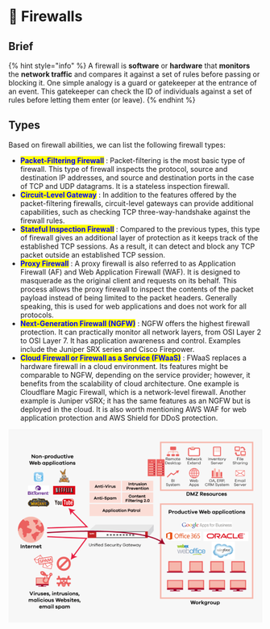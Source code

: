 # 🧱 Firewalls

## Brief

{% hint style="info" %}
A firewall is **software** or **hardware** that **monitors** the **network traffic** and compares it against a set of rules before passing or blocking it. One simple analogy is a guard or gatekeeper at the entrance of an event. This gatekeeper can check the ID of individuals against a set of rules before letting them enter (or leave).
{% endhint %}

## Types

Based on firewall abilities, we can list the following firewall types:

* <mark style="color:blue;">**Packet-Filtering Firewall**</mark> : Packet-filtering is the most basic type of firewall. This type of firewall inspects the protocol, source and destination IP addresses, and source and destination ports in the case of TCP and UDP datagrams. It is a stateless inspection firewall.
* <mark style="color:blue;">**Circuit-Level Gateway**</mark> : In addition to the features offered by the packet-filtering firewalls, circuit-level gateways can provide additional capabilities, such as checking TCP three-way-handshake against the firewall rules.
* <mark style="color:blue;">**Stateful Inspection Firewall**</mark> : Compared to the previous types, this type of firewall gives an additional layer of protection as it keeps track of the established TCP sessions. As a result, it can detect and block any TCP packet outside an established TCP session.
* <mark style="color:blue;">**Proxy Firewall**</mark> <mark style="color:blue;"></mark><mark style="color:blue;"></mark> : A proxy firewall is also referred to as Application Firewall (AF) and Web Application Firewall (WAF). It is designed to masquerade as the original client and requests on its behalf. This process allows the proxy firewall to inspect the contents of the packet payload instead of being limited to the packet headers. Generally speaking, this is used for web applications and does not work for all protocols.
* <mark style="color:blue;">**Next-Generation Firewall (NGFW)**</mark> : NGFW offers the highest firewall protection. It can practically monitor all network layers, from OSI Layer 2 to OSI Layer 7. It has application awareness and control. Examples include the Juniper SRX series and Cisco Firepower.
* <mark style="color:blue;">**Cloud Firewall or Firewall as a Service (FWaaS)**</mark> : FWaaS replaces a hardware firewall in a cloud environment. Its features might be comparable to NGFW, depending on the service provider; however, it benefits from the scalability of cloud architecture. One example is Cloudflare Magic Firewall, which is a network-level firewall. Another example is Juniper vSRX; it has the same features as an NGFW but is deployed in the cloud. It is also worth mentioning AWS WAF for web application protection and AWS Shield for DDoS protection.

![NGFW - Schema](<../../.gitbook/assets/image (20).png>)
